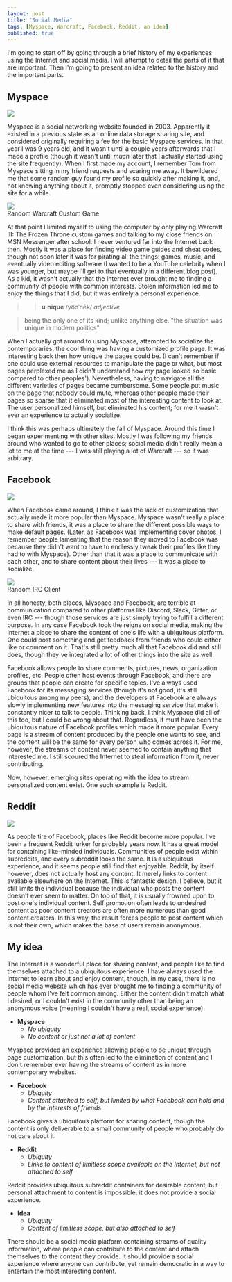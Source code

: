 ```yaml
---
layout: post
title: "Social Media"
tags: [Myspace, Warcraft, Facebook, Reddit, an idea]
published: true
---
```


I'm going to start off by going through a brief history of my experiences using
the Internet and social media. I will attempt to detail the parts of it that are
important. Then I'm going to present an idea related to the history and the
important parts.

Myspace
-------

<div class="right">
<img src="{{ site.baseurl }}/images/myspace.jpg">
</div>

Myspace is a social networking website founded in 2003. Apparently it existed in
a previous state as an online data storage sharing site, and considered
originally requiring a fee for the basic Myspace services. In that year I was 9
years old, and it wasn't until a couple years afterwards that I made a profile
(though it wasn't until _much_ later that I actually started using the site
frequently). When I first made my account, I remember Tom from Myspace sitting
in my friend requests and scaring me away. It bewildered me that some random guy
found my profile so quickly after making it, and, not knowing anything about it,
promptly stopped even considering using the site for a while.

<div class="largeleft">
<img src="{{ site.baseurl }}/images/somewarcraftcustom.jpg"><br>
<span>Random Warcraft Custom Game</span>
</div>

At that point I limited myself to using the computer by only playing Warcraft
III: The Frozen Throne custom games and talking to my close friends on MSN
Messenger after school. I never ventured far into the Internet back then. Mostly
it was a place for finding video game guides and cheat codes, though not soon
later it was for pirating all the things: games, music, and eventually video
editing software (I wanted to be a YouTube celebrity when I was younger, but
maybe I'll get to that eventually in a different blog post). As a kid, it wasn't
actually that the Internet ever brought me to finding a community of people with
common interests. Stolen information led me to enjoy the things that I did, but
it was entirely a personal experience.

> > __u·nique__ /yo͞oˈnēk/ _adjective_

> being the only one of its kind; unlike anything else. "the situation was
> unique in modern politics"

When I actually got around to using Myspace, attempted to socialize the
contemporaries, the cool thing was having a customized profile page. It was
interesting back then how unique the pages could be. (I can't remember if one
could use external resources to manipulate the page or what, but most pages
perplexed me as I didn't understand how _my_ page looked so basic compared to
other peoples'). Nevertheless, having to navigate all the different varieties of
pages became cumbersome. Some people put music on the page that nobody could
mute, whereas other people made their pages so sparse that it eliminated most of
the interesting content to look at. The user personalized himself, but
eliminated his content; for me it wasn't ever an experience to actually
socialize.

I think this was perhaps ultimately the fall of Myspace. Around this time I
began experimenting with other sites. Mostly I was following my friends around
who wanted to go to other places; social media didn't really mean a lot to me at
the time --- I was still playing a lot of Warcraft --- so it was arbitrary.

Facebook
--------

<div class="right">
<img src="{{ site.baseurl }}/images/facebook.png">
</div>

When Facebook came around, I think it was the lack of customization that
actually made it more popular than Myspace. Myspace wasn't really a place to
share with friends, it was a place to share the different possible ways to make
default pages. (Later, as Facebook was implementing cover photos, I remember
people lamenting that the reason they moved to Facebook was because they didn't
want to have to endlessly tweak their profiles like they had to with Myspace).
Other than that it was a place to communicate with each other, and to share
content about their lives --- it was a place to socialize.

<div class="largeleft">
<img src="{{ site.baseurl }}/images/irc.png"><br>
<span>Random IRC Client</span>
</div>

In all honesty, both places, Myspace and Facebook, are terrible at communication
compared to other platforms like Discord, Slack, Gitter, or even IRC --- though
those services are just simply trying to fulfill a different purpose. In any
case Facebook took the reigns on social media, making the Internet a place to
share the content of one's life with a ubiquitous platform. One could post
something and get feedback from friends who could either like or comment on it.
That's still pretty much all that Facebook did and still does, though they've
integrated a lot of other things into the site as well.

Facebook allows people to share comments, pictures, news, organization profiles,
etc. People often host events through Facebook, and there are groups that people
can create for specific topics. I've always used Facebook for its messaging
services (though it's not good, it's still ubiquitous among my peers), and the
developers at Facebook are always slowly implementing new features into the
messaging service that make it constantly nicer to talk to people. Thinking
back, I think Myspace did all of this too, but I could be wrong about that.
Regardless, it must have been the ubiquitous nature of Facebook profiles which
made it more popular. Every page is a stream of content produced by the people
one wants to see, and the content will be the same for every person who comes
across it. For me, however, the streams of content never seemed to contain
anything that interested me. I still scoured the Internet to steal information
from it, never contributing.

Now, however, emerging sites operating with the idea to stream personalized
content exist. One such example is Reddit.

Reddit
------

<div class="right">
<img src="{{ site.baseurl }}/images/reddit-alien.png">
</div>

As people tire of Facebook, places like Reddit become more popular. I've been a
frequent Reddit lurker for probably years now. It has a great model for
containing like-minded individuals. Communities of people exist within
subreddits, and every subreddit looks the same. It is a ubiquitous experience,
and it seems people still find that enjoyable. Reddit, by itself however, does
not actually host any content. It merely links to content available elsewhere on
the Internet. This is fantastic design, I believe, but it still limits the
individual because the individual who posts the content doesn't ever seem to
matter. On top of that, it is usually frowned upon to post one's individual
content. Self promotion often leads to undesired content as poor content
creators are often more numerous than good content creators. In this way, the
result forces people to post content which is not their own, which makes the
base of users remain anonymous.

My idea
-------

The Internet is a wonderful place for sharing content, and people like to find
themselves attached to a ubiquitous experience. I have always used the Internet
to learn about and enjoy content, though, in my case, there is no social media
website which has ever brought me to finding a community of people whom I've
felt common among. Either the content didn't match what I desired, or I couldn't
exist in the community other than being an anonymous voice (meaning I couldn't
have a real, social experience).

- __Myspace__
  - _No ubiquity_
  - _No content or just not a lot of content_

Myspace provided an experience allowing people to be unique through page
customization, but this often led to the elimination of content and I don't
remember ever having the streams of content as in more contemporary websites.

- __Facebook__
  - _Ubiquity_
  - _Content attached to self, but limited by what Facebook can hold and by the
    interests of friends_

Facebook gives a ubiquitous platform for sharing content, though the content is
only deliverable to a small community of people who probably do not care about
it.

- __Reddit__
  - _Ubiquity_
  - _Links to content of limitless scope available on the Internet, but not
    attached to self_

Reddit provides ubiquitous subreddit containers for desirable content, but
personal attachment to content is impossible; it does not provide a social
experience.

- __Idea__
  - _Ubiquity_
  - _Content of limitless scope, but also attached to self_

There should be a social media platform containing streams of quality
information, where people can contribute to the content and attach themselves to
the content they provide. It should provide a social experience where anyone can
contribute, yet remain democratic in a way to entertain the most interesting
content.
